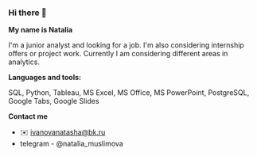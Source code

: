 ### Hi there 👋

**My name is Natalia**

I'm a junior analyst and looking for a job. I'm also considering internship offers or project work. Currently I am considering different areas in analytics.

**Languages and tools:**

SQL, Python, Tableau, MS Excel, MS Office, MS PowerPoint, PostgreSQL, Google Tabs, Google Slides

**Contact me**
- ✉️ ivanovanatasha@bk.ru
- telegram - @natalia_muslimova




